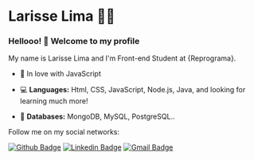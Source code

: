 # Larisse Lima :woman_technologist:


### Hellooo! 👋 Welcome to my profile

My name is Larisse Lima and I'm  Front-end Student at {Reprograma}.

- 💙 In love with JavaScript

- 💻 **Languages:** Html, CSS, JavaScript, Node.js, Java,  and looking for learning much more!
- 💾 **Databases:** MongoDB, MySQL, PostgreSQL..




Follow me on my social networks:


[![Github Badge](https://img.shields.io/badge/-Github-000?style=flat-square&logo=Github&logoColor=white&link=https://github.com/LarisseLima)](https://github.com/LarisseLima)
[![Linkedin Badge](https://img.shields.io/badge/-LinkedIn-blue?style=flat-square&logo=Linkedin&logoColor=white&link=https://www.linkedin.com/in/larisselima/)](https://www.linkedin.com/in/larisselima/)
[![Gmail Badge](https://img.shields.io/badge/-Gmail-c14438?style=flat-square&logo=Gmail&logoColor=white&link=mailto:larisse.lima2@gmail.com)](mailto:larisse.lima2@gmail.com)

